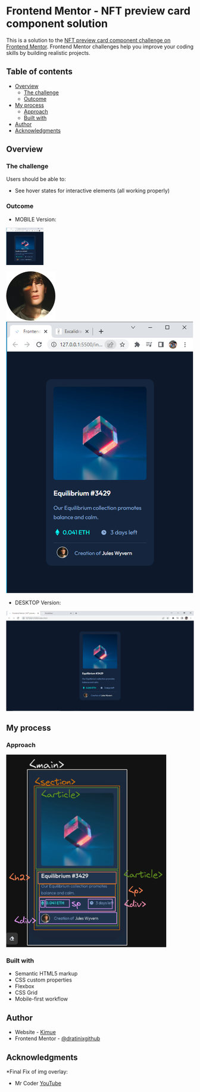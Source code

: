 # Frontend Mentor - NFT preview card component solution

This is a solution to the [NFT preview card component challenge on Frontend Mentor](https://www.frontendmentor.io/challenges/nft-preview-card-component-SbdUL_w0U). Frontend Mentor challenges help you improve your coding skills by building realistic projects. 

## Table of contents

- [Overview](#overview)
  - [The challenge](#the-challenge)
  - [Outcome](#outcome)
- [My process](#my-process)
  - [Approach](#approach)
  - [Built with](#built-with)
- [Author](#author)
- [Acknowledgments](#acknowledgments)


## Overview

### The challenge

Users should be able to:

- See hover states for interactive elements (all working properly)

### Outcome

- MOBILE Version:

<img src="images/sMobile.png" width="100px" height="100px">

![](images/image-avatar.png)
![](sMobile.png)

- DESKTOP Version:

![](sDesktop.png)


## My process

### Approach

![](Approach.png)

### Built with

- Semantic HTML5 markup
- CSS custom properties
- Flexbox
- CSS Grid
- Mobile-first workflow


## Author

- Website - [Kimue](#)
- Frontend Mentor - [@dratinixgithub](https://www.frontendmentor.io/profile/dratinixgithub)


## Acknowledgments

*Final Fix of img overlay:
- Mr Coder [YouTube](https://www.youtube.com/channel/UCsv_Hi2fnZ_FGG0rko1OzWg)